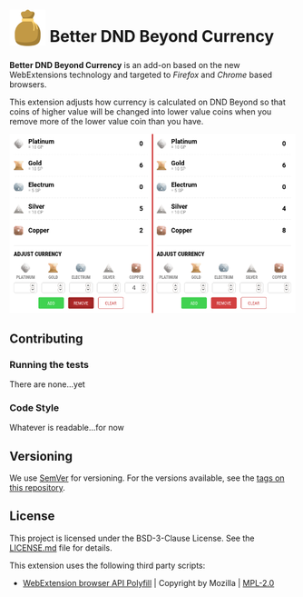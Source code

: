 # <sub><img src="icons/bag-96.png" width="64px" height="64px"></sub> Better DND Beyond Currency

**Better DND Beyond Currency** is an add-on based on the new WebExtensions technology
and targeted to *Firefox* and *Chrome* based browsers.

This extension adjusts how currency is calculated on DND Beyond
so that coins of higher value will be changed into lower value coins
when you remove more of the lower value coin than you have.

![](screenshot.png)


## Contributing

### Running the tests

There are none...yet

### Code Style

Whatever is readable...for now

## Versioning

We use [SemVer](http://semver.org/) for versioning. For the versions available, see the [tags on this repository](https://github.com/AWhetter/better_dnd_beyond_currency/tags).

## License

This project is licensed under the BSD-3-Clause License.
See the [LICENSE.md](LICENSE.md) file for details.

This extension uses the following third party scripts:

-   [WebExtension browser API Polyfill](https://github.com/mozilla/webextension-polyfill)
    | Copyright by Mozilla
    | [MPL-2.0](https://github.com/mozilla/webextension-polyfill/blob/master/LICENSE)
